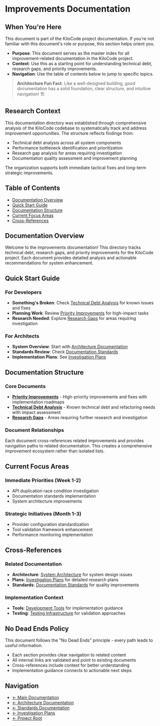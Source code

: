 # Improvements Documentation

## When You're Here

This document is part of the KiloCode project documentation. If you're not familiar with this document's role or purpose, this section helps orient you.

- **Purpose**: This document serves as the master index for all improvement-related documentation in the KiloCode project.
- **Context**: Use this as a starting point for understanding technical debt, research gaps, and priority improvements.
- **Navigation**: Use the table of contents below to jump to specific topics.

> **Architecture Fun Fact**: Like a well-designed building, good documentation has a solid foundation, clear structure, and intuitive navigation! 🏗️

## Research Context

This documentation directory was established through comprehensive analysis of the KiloCode codebase to systematically track and address improvement opportunities. The structure reflects findings from:

- Technical debt analysis across all system components
- Performance bottleneck identification and prioritization
- Research gap analysis for areas requiring investigation
- Documentation quality assessment and improvement planning

The organization supports both immediate tactical fixes and long-term strategic improvements.

## Table of Contents

- [Documentation Overview](#documentation-overview)
- [Quick Start Guide](#quick-start-guide)
- [Documentation Structure](#documentation-structure)
- [Current Focus Areas](#current-focus-areas)
- [Cross-References](#cross-references)

## Documentation Overview

Welcome to the improvements documentation! This directory tracks technical debt, research gaps, and priority improvements for the KiloCode project. Each document provides detailed analysis and actionable recommendations for system enhancement.

## Quick Start Guide

### For Developers
- **Something's Broken**: Check [Technical Debt Analysis](TECHNICAL_DEBT.md) for known issues and fixes
- **Planning Work**: Review [Priority Improvements](PRIORITY_IMPROVEMENTS.md) for high-impact tasks
- **Research Needed**: Explore [Research Gaps](RESEARCH_GAPS.md) for areas requiring investigation

### For Architects
- **System Overview**: Start with [Architecture Documentation](../architecture/README.md)
- **Standards Review**: Check [Documentation Standards](../standards/README.md)
- **Implementation Plans**: See [Investigation Plans](../../plans/README.md)

## Documentation Structure

### Core Documents

- **[Priority Improvements](PRIORITY_IMPROVEMENTS.md)** - High-priority improvements and fixes with implementation roadmaps
- **[Technical Debt Analysis](TECHNICAL_DEBT.md)** - Known technical debt and refactoring needs with impact assessment
- **[Research Gaps](RESEARCH_GAPS.md)** - Areas requiring further research and investigation

### Document Relationships

Each document cross-references related improvements and provides navigation paths to related documentation. This creates a comprehensive improvement ecosystem rather than isolated lists.

## Current Focus Areas

### Immediate Priorities (Week 1-2)
- API duplication race condition investigation
- Documentation standards implementation
- System architecture improvements

### Strategic Initiatives (Month 1-3)
- Provider configuration standardization
- Tool validation framework enhancement
- Performance monitoring implementation

## Cross-References

### Related Documentation
- **Architecture**: [System Architecture](../architecture/README.md) for system design issues
- **Plans**: [Investigation Plans](../../plans/README.md) for detailed research plans
- **Standards**: [Documentation Standards](../standards/README.md) for quality improvements

### Implementation Context
- **Tools**: [Development Tools](../tools/README.md) for implementation guidance
- **Testing**: [Testing Infrastructure](../architecture/repository/TESTING_INFRASTRUCTURE.md) for validation approaches

## No Dead Ends Policy

This document follows the "No Dead Ends" principle - every path leads to useful information.

- Each section provides clear navigation to related content
- All internal links are validated and point to existing documents
- Cross-references include context for better understanding
- Implementation guidance connects to actionable next steps

## Navigation
- [← Main Documentation](../README.md)
- [← Architecture Documentation](../architecture/README.md)
- [← Standards Documentation](../standards/README.md)
- [← Investigation Plans](../../plans/README.md)
- [← Project Root](../../README.md)